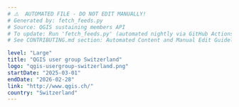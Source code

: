 ```yaml
---
# ⚠️  AUTOMATED FILE - DO NOT EDIT MANUALLY!
# Generated by: fetch_feeds.py
# Source: QGIS sustaining members API
# To update: Run 'fetch_feeds.py' (automated nightly via GitHub Actions)
# See CONTRIBUTING.md section: Automated Content and Manual Edit Guidelines

level: "Large"
title: "QGIS user group Switzerland"
logo: "qgis-usergroup-switzerland.png"
startDate: "2025-03-01"
endDate: "2026-02-28"
link: "http://www.qgis.ch/"
country: "Switzerland"
---
```

